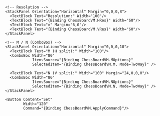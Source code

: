 <GroupBox Header="Chessboard" Margin="0,10,0,0">
  <StackPanel Margin="10">

    <!-- Resolution -->
    <StackPanel Orientation="Horizontal" Margin="0,0,0,8">
      <TextBlock Text="Resolution:" Width="100"/>
      <TextBlock Text="{Binding ChessBoardVM.HRes}" Width="60"/>
      <TextBlock Text="×" Margin="6,0"/>
      <TextBlock Text="{Binding ChessBoardVM.VRes}" Width="60"/>
    </StackPanel>

    <!-- M / N (ComboBox) -->
    <StackPanel Orientation="Horizontal" Margin="0,0,0,10">
      <TextBlock Text="M (H split):" Width="100"/>
      <ComboBox Width="80"
                ItemsSource="{Binding ChessBoardVM.MOptions}"
                SelectedItem="{Binding ChessBoardVM.M, Mode=TwoWay}" />

      <TextBlock Text="N (V split):" Width="100" Margin="24,0,0,0"/>
      <ComboBox Width="80"
                ItemsSource="{Binding ChessBoardVM.NOptions}"
                SelectedItem="{Binding ChessBoardVM.N, Mode=TwoWay}" />
    </StackPanel>

    <Button Content="Set"
            Width="120"
            Command="{Binding ChessBoardVM.ApplyCommand}"/>
  </StackPanel>
</GroupBox>